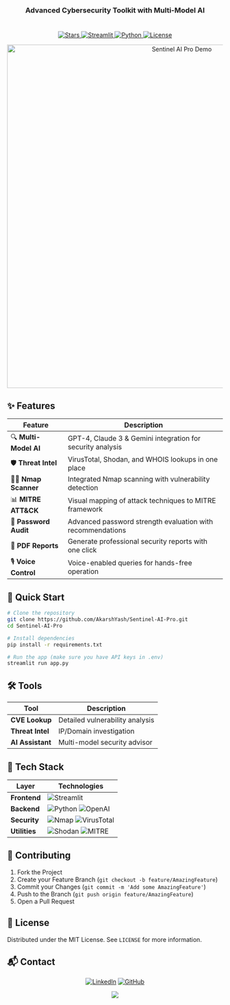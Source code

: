 
<!-- Animated Header with 3D Effect -->
<h1 align="center">
  <a href="https://github.com/AkarshYash/Sentinel-AI-Pro">
  </a>
</h1>

<h3 align="center">Advanced Cybersecurity Toolkit with Multi-Model AI</h3>

<!-- 3D Animated Divider -->
<div align="center">
  <img src="https://raw.githubusercontent.com/andreasbm/readme/master/assets/lines/colored.png" width="100%" height="8">
</div>

<!-- Animated Badges -->
<p align="center">
  <a href="https://github.com/AkarshYash/Sentinel-AI-Pro/stargazers">
    <img src="https://img.shields.io/github/stars/AkarshYash/Sentinel-AI-Pro?style=for-the-badge&color=00B4D8&logo=starship&logoColor=white" alt="Stars">
  </a>
  <a href="https://streamlit.io">
    <img src="https://img.shields.io/badge/Deployed_on-Streamlit-FF4B4B?style=for-the-badge&logo=streamlit&logoColor=white" alt="Streamlit">
  </a>
  <a href="https://python.org">
    <img src="https://img.shields.io/badge/Python-3.10%2B-3776AB?style=for-the-badge&logo=python&logoColor=white" alt="Python">
  </a>
  <a href="https://github.com/AkarshYash/Sentinel-AI-Pro/blob/main/LICENSE">
    <img src="https://img.shields.io/github/license/AkarshYash/Sentinel-AI-Pro?style=for-the-badge&color=2E86AB" alt="License">
  </a>
</p>

<!-- 3D Animated Preview -->
<div align="center">
  <a href="https://sentinel-ai-pro.streamlit.app">
    <img src="https://github.com/AkarshYash/Sentinel-AI-Pro/blob/main/assets/demo.gif?raw=true" width="800" alt="Sentinel AI Pro Demo">
  </a>
</div>



<!-- Features with Animated Icons -->
<h2 id="-features">✨ Features</h2>

<div align="center">
  
| **Feature**          | **Description**                                                                 |
|----------------------|---------------------------------------------------------------------------------|
| 🔍 **Multi-Model AI** | GPT-4, Claude 3 & Gemini integration for security analysis                      |
| 🛡️ **Threat Intel**  | VirusTotal, Shodan, and WHOIS lookups in one place                             |
| 🕵️‍♂️ **Nmap Scanner** | Integrated Nmap scanning with vulnerability detection                          |
| 📊 **MITRE ATT&CK**  | Visual mapping of attack techniques to MITRE framework                         |
| 🔐 **Password Audit** | Advanced password strength evaluation with recommendations                    |
| 📄 **PDF Reports**   | Generate professional security reports with one click                          |
| 🎙️ **Voice Control** | Voice-enabled queries for hands-free operation                                 |

</div>

<!-- Quick Start with Terminal Animation -->
<h2 id="-quick-start">🚀 Quick Start</h2>

```bash
# Clone the repository
git clone https://github.com/AkarshYash/Sentinel-AI-Pro.git
cd Sentinel-AI-Pro

# Install dependencies
pip install -r requirements.txt

# Run the app (make sure you have API keys in .env)
streamlit run app.py
```

<!-- Tools Section with Animated Cards -->
<h2 id="️-tools">🛠️ Tools</h2>

<div align="center">
  
| Tool | Description |
|------|------------|
| **CVE Lookup** | Detailed vulnerability analysis | 
| **Threat Intel** | IP/Domain investigation |
| **AI Assistant** | Multi-model security advisor | 

</div>

<!-- Tech Stack with 3D Icons -->
<h2 id="-tech-stack">🧩 Tech Stack</h2>

<div align="center">
  
| **Layer**       | **Technologies**                                                                 |
|-----------------|---------------------------------------------------------------------------------|
| **Frontend**    | ![Streamlit](https://img.shields.io/badge/Streamlit-FF4B4B?style=for-the-badge&logo=streamlit&logoColor=white) |
| **Backend**     | ![Python](https://img.shields.io/badge/Python-3776AB?style=for-the-badge&logo=python&logoColor=white) ![OpenAI](https://img.shields.io/badge/OpenAI-412991?style=for-the-badge&logo=openai&logoColor=white) |
| **Security**    | ![Nmap](https://img.shields.io/badge/Nmap-003366?style=for-the-badge&logo=nmap&logoColor=white) ![VirusTotal](https://img.shields.io/badge/VirusTotal-394EFF?style=for-the-badge&logo=virustotal&logoColor=white) |
| **Utilities**   | ![Shodan](https://img.shields.io/badge/Shodan-000000?style=for-the-badge&logo=shodan&logoColor=white) ![MITRE](https://img.shields.io/badge/MITRE_ATT&CK-FF6D70?style=for-the-badge&logo=mitre&logoColor=white) |

</div>




<div align="center">
  

</div>

<!-- Contributing Guidelines -->
<h2 id="-contributing">🤝 Contributing</h2>

1. Fork the Project
2. Create your Feature Branch (`git checkout -b feature/AmazingFeature`)
3. Commit your Changes (`git commit -m 'Add some AmazingFeature'`)
4. Push to the Branch (`git push origin feature/AmazingFeature`)
5. Open a Pull Request



<!-- License -->
<h2 id="-license">📜 License</h2>

Distributed under the MIT License. See `LICENSE` for more information.



<!-- Contact with Animated Social Links -->
<h2 id="-contact">📬 Contact</h2>

<div align="center">
  
[![LinkedIn](https://img.shields.io/badge/LinkedIn-0A66C2?style=for-the-badge&logo=linkedin&logoColor=white)](https://www.linkedin.com/in/akarsh-chaturvedi-259271236)
[![GitHub](https://img.shields.io/badge/GitHub-181717?style=for-the-badge&logo=github&logoColor=white)](https://github.com/AkarshYash)


</div>

<!-- Animated Footer -->
<div align="center">
  <img src="https://capsule-render.vercel.app/api?type=waving&color=00B4D8&height=120&section=footer&fontSize=30" />
</div>

